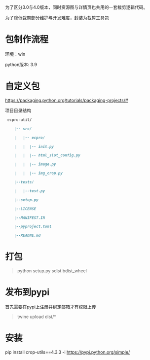 为了区分3.0与4.0版本，同时资源图与详情页也共用的一套裁剪逻辑代码。

为了降低裁剪部分维护与开发难度，封装为裁剪工具包





# 包制作流程

环境：win

python版本: 3.9



# 自定义包

https://packaging.python.org/tutorials/packaging-projects/#



项目目录结构

~~~markdown
 ecpro-util/

 	|-- src/

 	|   |-- ecpro/

 	|   |  |-- init.py

 	|   |  |-- html_slot_config.py

 	|   |  |-- image.py

 	|   |  |-- img_crop.py

 	|--tests/

 	|   |--test.py

 	|--setup.py

 	|--LICENSE

 	|--MANIFEST.IN

 	|--pyproject.toml

 	|--READNE.md
~~~

# 打包
> python setup.py sdist bdist_wheel



# 发布到pypi

首先需要在pypi上注册并绑定邮箱才有权限上传

> twine upload dist/*



# 安装



pip install crop-utils==4.3.3 -i  https://pypi.python.org/simple/